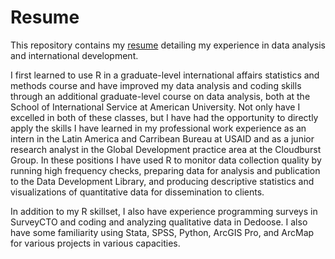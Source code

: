 # Resume
This repository contains my [resume](resume.pdf) detailing my experience in data analysis and international development.

I first learned to use R in a graduate-level international affairs statistics and methods course and have improved my data analysis and coding skills through an additional graduate-level course on data analysis, both at the School of International Service at American University. Not only have I excelled in both of these classes, but I have had the opportunity to directly apply the skills I have learned in my professional work experience as an intern in the Latin America and Carribean Bureau at USAID and as a junior research analyst in the Global Development practice area at the Cloudburst Group. In these positions I have used R to monitor data collection quality by running high frequency checks, preparing data for analysis and publication to the Data Development Library, and producing descriptive statistics and visualizations of quantitative data for dissemination to clients. 

In addition to my R skillset, I also have experience programming surveys in SurveyCTO and coding and analyzing qualitative data in Dedoose. I also have some familiarity using Stata, SPSS, Python, ArcGIS Pro, and ArcMap for various projects in various capacities.
